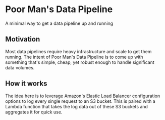 # Poor Man's Data Pipeline
A minimal way to get a data pipeline up and running

## Motivation
Most data pipelines require heavy infrastructure and scale to get them running. The intent of Poor Man's Data Pipeline is to come up with something that's simple, cheap, yet robust enough to handle significant data volumes.

## How it works
The idea here is to leverage Amazon's Elastic Load Balancer configuration options to log every single request to an S3 bucket. This is paired with a Lambda function that takes the log data out of these S3 buckets and aggregates it for quick use.
